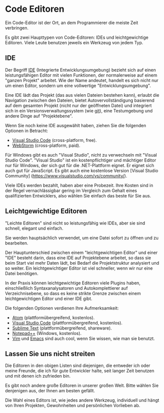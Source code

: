 # Code Editoren

Ein Code-Editor ist der Ort, an dem Programmierer die meiste Zeit verbringen.

Es gibt zwei Haupttypen von Code-Editoren: IDEs und leichtgewichtige Editoren. Viele Leute benutzen jeweils ein Werkzeug von jedem Typ.

## IDE

Der Begriff [IDE](https://en.wikipedia.org/wiki/Integrated_development_environment) (Integrierte Entwicklungsumgebung) bezieht sich auf einen leistungsfähigen Editor mit vielen Funktionen, der normalerweise auf einem "ganzen Projekt" arbeitet. Wie der Name andeutet, handelt es sich nicht nur um einen Editor, sondern um eine vollwertige "Entwicklungsumgebung".

Eine IDE lädt das Projekt (das aus vielen Dateien bestehen kann), erlaubt die Navigation zwischen den Dateien, bietet Autovervollständigung basierend auf dem gesamten Projekt (nicht nur der geöffneten Datei) und integriert sich in ein Versionsverwaltungssystem (wie [git](https://git-scm.com/)), eine Testumgebung und andere Dinge auf "Projektebene".

Wenn Sie noch keine IDE ausgewählt haben, ziehen Sie die folgenden Optionen in Betracht:

- [Visual Studio Code](https://code.visualstudio.com/) (cross-platform, free).
- [WebStorm](http://www.jetbrains.com/webstorm/) (cross-platform, paid).

Für Windows gibt es auch "Visual Studio", nicht zu verwechseln mit "Visual Studio Code". "Visual Studio" ist ein kostenpflichtiger und mächtiger Editor nur für Windows, der sich gut für die .NET-Plattform eignet. Er eignet sich auch gut für JavaScript. Es gibt auch eine kostenlose Version [Visual Studio Community] (https://www.visualstudio.com/vs/community/).

Viele IDEs werden bezahlt, haben aber eine Probezeit. Ihre Kosten sind in der Regel vernachlässigbar gering im Vergleich zum Gehalt eines qualifizierten Entwicklers, also wählen Sie einfach das beste für Sie aus.

## Leichtgewichtige Editoren

"Leichte Editoren" sind nicht so leistungsfähig wie IDEs, aber sie sind schnell, elegant und einfach.

Sie werden hauptsächlich verwendet, um eine Datei sofort zu öffnen und zu bearbeiten.

Der Hauptunterschied zwischen einem "leichtgewichtigen Editor" und einer "IDE" besteht darin, dass eine IDE auf Projektebene arbeitet, so dass sie beim Start viel mehr Daten lädt, bei Bedarf die Projektstruktur analysiert und so weiter. Ein leichtgewichtiger Editor ist viel schneller, wenn wir nur eine Datei benötigen.

In der Praxis können leichtgewichtige Editoren viele Plugins haben, einschließlich Syntaxanalysatoren und Autokomplettierer auf Verzeichnisebene, so dass es keine strikte Grenze zwischen einem leichtgewichtigen Editor und einer IDE gibt.

Die folgenden Optionen verdienen Ihre Aufmerksamkeit:

- [Atom](https://atom.io/) (plattformübergreifend, kostenlos).
- [Visual Studio Code](https://code.visualstudio.com/) (plattformübergreifend, kostenlos).
- [Sublime Text](http://www.sublimetext.com) (plattformübergreifend, shareware).
- [Notepad++](https://notepad-plus-plus.org/) (Windows, kostenlos).
- [Vim](http://www.vim.org/) und [Emacs](https://www.gnu.org/software/emacs/) sind auch cool, wenn Sie wissen, wie man sie benutzt.

## Lassen Sie uns nicht streiten

Die Editoren in den obigen Listen sind diejenigen, die entweder ich oder meine Freunde, die ich für gute Entwickler halte, seit langer Zeit benutzen und mit denen ich zufrieden bin.

Es gibt noch andere große Editoren in unserer großen Welt. Bitte wählen Sie denjenigen aus, der Ihnen am besten gefällt.

Die Wahl eines Editors ist, wie jedes andere Werkzeug, individuell und hängt von Ihren Projekten, Gewohnheiten und persönlichen Vorlieben ab.
